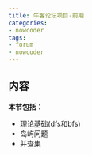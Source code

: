 ```yaml
---
title: 牛客论坛项目-前期
categories:
- nowcoder
tags:
- forum
- nowcoder
---
```

<meta name="referrer" content="no-referrer"/>

## 内容

**本节包括：**

- 理论基础(dfs和bfs)
- 岛屿问题
- 并查集

<!--more-->